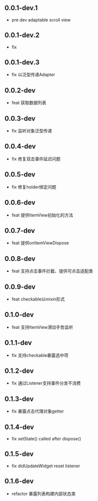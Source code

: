## 0.0.1-dev.1

* pre dev adaptable scroll view

## 0.0.1-dev.2

* fix

## 0.0.1-dev.3

* fix 以泛型传递Adapter

## 0.0.2-dev

* feat 获取数据列表

## 0.0.3-dev

* fix 监听对象泛型传递

## 0.0.4-dev

* fix 修复双击事件延迟问题

## 0.0.5-dev

* fix 修复holder绑定问题

## 0.0.6-dev

* feat 提供ItemView初始化的方法

## 0.0.7-dev

* feat 提供onItemViewDispose

## 0.0.8-dev

* feat 支持点击事件拦截、提供可点击适配类

## 0.0.9-dev

* feat checkable以mixin形式

## 0.1.0-dev

* feat 支持ItemView滑动手势监听

## 0.1.1-dev

* fix 支持checkable暴露选中项

## 0.1.2-dev

* fix 通过Listener支持事件分发不消费

## 0.1.3-dev

* fix 暴露点击代理对象getter

## 0.1.4-dev

* fix setState() called after dispose()

## 0.1.5-dev

* fix didUpdateWidget reset listener

## 0.1.6-dev

* refactor 暴露列表构建内部状态类